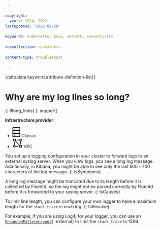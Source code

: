 ```yaml
---

copyright: 
  years: 2014, 2022
lastupdated: "2022-02-28"

keywords: kubernetes, help, network, connectivity

subcollection: containers

content-type: troubleshoot

---
```


{{site.data.keyword.attribute-definition-list}}


# Why are my log lines so long?
{: #long_lines}
{: support}

**Infrastructure provider**:
* ![Classic infrastructure provider icon.](images/icon-classic-2.svg) Classic
* ![VPC infrastructure provider icon.](images/icon-vpc-2.svg) VPC


You set up a logging configuration in your cluster to forward logs to an external syslog server. When you view logs, you see a long log message. Additionally, in Kibana, you might be able to see only the last 600 - 700 characters of the log message.
{: tsSymptoms}


A long log message might be truncated due to its length before it is collected by Fluentd, so the log might not be parsed correctly by Fluentd before it is forwarded to your syslog server.
{: tsCauses}


To limit line length, you can configure your own logger to have a maximum length for the `stack_trace` in each log.
{: tsResolve}

For example, if you are using Log4j for your logger, you can use an [`EnhancedPatternLayout`](http://logging.apache.org/log4j/1.2/apidocs/org/apache/log4j/EnhancedPatternLayout.html){: external} to limit the `stack_trace` to 15KB.





